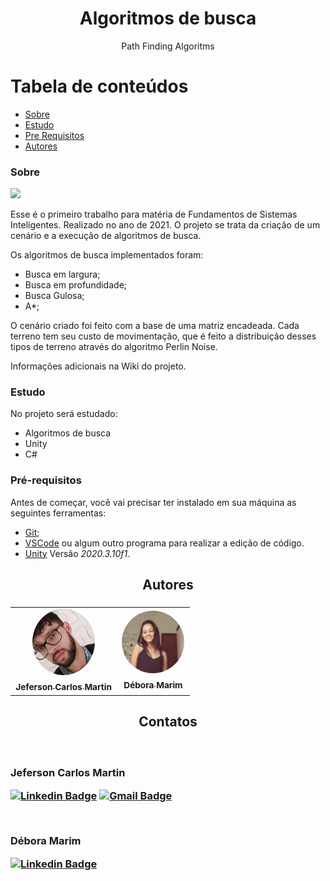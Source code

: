 <h1 align="center">Algoritmos de busca</h1>
<p align="center">Path Finding Algoritms</p>

Tabela de conteúdos
=================
<!--ts-->
   * [Sobre](#sobre)
   * [Estudo](#estudo)
   * [Pre Requisitos](#pré-requisitos)
   * [Autores](#autores)
<!--te-->

### Sobre

![](https://github.com/jefersoncmn/fsiWork1/blob/main/github/projectImage.JPG)

Esse é o primeiro trabalho para matéria de Fundamentos de Sistemas Inteligentes. Realizado no ano de 2021.
O projeto se trata da criação de um cenário e a execução de algoritmos de busca.

Os algoritmos de busca implementados foram:
- Busca em largura;
- Busca em profundidade;
- Busca Gulosa;
- A*;

O cenário criado foi feito com a base de uma matriz encadeada.
Cada terreno tem seu custo de movimentação, que é feito a distribuição desses tipos de terreno através do algoritmo Perlin Noise.


Informações adicionais na Wiki do projeto.

### Estudo

No projeto será estudado:
- Algoritmos de busca
- Unity
- C#

### Pré-requisitos

Antes de começar, você vai precisar ter instalado em sua máquina as seguintes ferramentas:<br>
- [Git](https://git-scm.com);<br>
- [VSCode](https://code.visualstudio.com/) ou algum outro programa para realizar a edição de código.
- [Unity](https://unity.com) Versão *2020.3.10f1*.

<h2 align="center">Autores<h3/>

<table align="center">
  <tr>
    <td align="center"><a href="https://github.com/jefersoncmn"><img style="border-radius: 50%;" src="./github/jefersonphoto.jpeg" width="100px;" alt=""/><br/><sub><b>Jeferson Carlos Martin</b></sub></a><br /><a href="https://github.com/jefersoncmn" title="Jeferson Carlos Martin"></a>
    </td>
    <td align="center"><a href="https://github.com/iDeeby"><img style="border-radius: 50%;" src="./github/deboraphoto.jfif" width="100px;" alt=""/><br/><sub><b>Débora Marim</b></sub></a><br /><a href="https://github.com/iDeeby" title="Débora Marim"></a>
    </td>
</table>
	
<h2 align="center">Contatos<h3/>
	
<br>
	
Jeferson Carlos Martin<br>
	
[![Linkedin Badge](https://img.shields.io/badge/-Jefersoncmn-blue?style=flat-square&logo=Linkedin&logoColor=white&link=https://www.linkedin.com/in/jefcmn/)](https://www.linkedin.com/in/jefcmn/) 
[![Gmail Badge](https://img.shields.io/badge/-jefersoncmnn@gmail.com-c14438?style=flat-square&logo=Gmail&logoColor=white&link=mailto:jefersoncmnn@gmail.com)](mailto:jefersoncmnn@gmail.com)
	
<br>

Débora Marim<br>
	
[![Linkedin Badge](https://img.shields.io/badge/-Debora_Marim-blue?style=flat-square&logo=Linkedin&logoColor=white&link=https://www.linkedin.com/in/débora-marim-6b3b97193/)](https://www.linkedin.com/in/débora-marim-6b3b97193/) 
